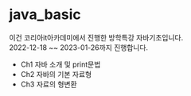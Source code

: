 # java_basic
<p>
이건 코리아it아카데미에서 진행한 방학특강 자바기초입니다.<br/>
2022-12-18  ~~ 2023-01-26까지 진행합니다.<br/>
</p>

<ul>
    <li> Ch1 자바 소개 및 print문법
    <li> Ch2 자바의 기본 자료형
    <li> Ch3 자료의 형변환
</ul>